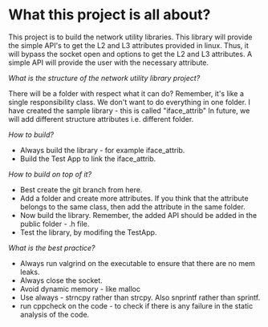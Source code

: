 # What this project is all about?

This project is to build the network utility libraries. This library will provide the simple API's to get the L2 and L3 
attributes provided in linux. Thus, it will bypass the socket open and options to get the L2 and L3 attributes. A simple API will
provide the user with the necessary attribute. 

*What is the structure of the network utility library project?*

There will be a folder with respect what it can do? Remember, it's like a single responsibility class. 
We don't want to do everything in one folder. I have created the sample library - this is called "iface_attrib"
In future, we will add different structure attributes i.e. different folder. 

*How to build?*

* Always build the library - for example iface_attrib.
* Build the Test App to link the iface_attrib.

*How to build on top of it?*

* Best create the git branch from here.
* Add a folder and create more attributes. If you think that the attribute belongs to the same class, then add the attribute in 
the same folder.
* Now build the library. Remember, the added API should be added in the public folder - .h file. 
* Test the library, by modifing the TestApp.

*What is the best practice?*

* Always run valgrind on the executable to ensure that there are no mem leaks.
* Always close the socket.
* Avoid dynamic memory - like malloc
* Use always - strncpy rather than strcpy. Also snprintf rather than sprintf.
* run  cppcheck on the code - to check if there is any failure in the static analysis of the code.




